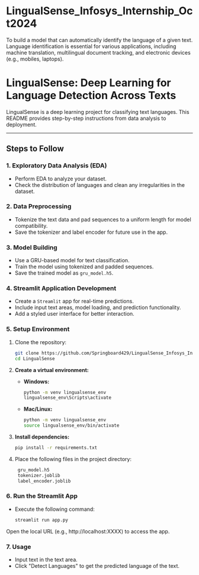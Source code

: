 # LingualSense_Infosys_Internship_Oct2024
To build a model that can automatically identify the language of a given text. Language identification is essential for various applications, including machine translation, multilingual document tracking, and electronic devices (e.g., mobiles, laptops).

# LingualSense: Deep Learning for Language Detection Across Texts

LingualSense is a deep learning project for classifying text languages. This README provides step-by-step instructions from data analysis to deployment.

---

## Steps to Follow

### 1. **Exploratory Data Analysis (EDA)**  
- Perform EDA to analyze your dataset.  
- Check the distribution of languages and clean any irregularities in the dataset.  

### 2. **Data Preprocessing**  
- Tokenize the text data and pad sequences to a uniform length for model compatibility.  
- Save the tokenizer and label encoder for future use in the app.  

### 3. **Model Building**  
- Use a GRU-based model for text classification.  
- Train the model using tokenized and padded sequences.  
- Save the trained model as `gru_model.h5`.  

### 4. **Streamlit Application Development**  
- Create a `Streamlit` app for real-time predictions.  
- Include input text areas, model loading, and prediction functionality.  
- Add a styled user interface for better interaction.  

### 5. **Setup Environment**  
1. Clone the repository:  
   ```bash
   git clone https://github.com/Springboard429/LingualSense_Infosys_Internship_Oct2024.git
   cd LingualSense

2. **Create a virtual environment:**

   - **Windows:**
     ```bash
     python -m venv lingualsense_env
     lingualsense_env\Scripts\activate
     ```

   - **Mac/Linux:**
     ```bash
     python -m venv lingualsense_env
     source lingualsense_env/bin/activate
     ```

3. **Install dependencies:**
   ```bash
   pip install -r requirements.txt
4. Place the following files in the project directory:
   ```bash
    gru_model.h5
    tokenizer.joblib
    label_encoder.joblib

### 6. **Run the Streamlit App**
- Execute the following command:
  ```bash
  streamlit run app.py
Open the local URL (e.g., http://localhost:XXXX) to access the app.

### 7. **Usage**
- Input text in the text area.
- Click "Detect Languages" to get the predicted language of the text.


